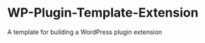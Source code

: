 WP-Plugin-Template-Extension
============================

A template for building a WordPress plugin extension
